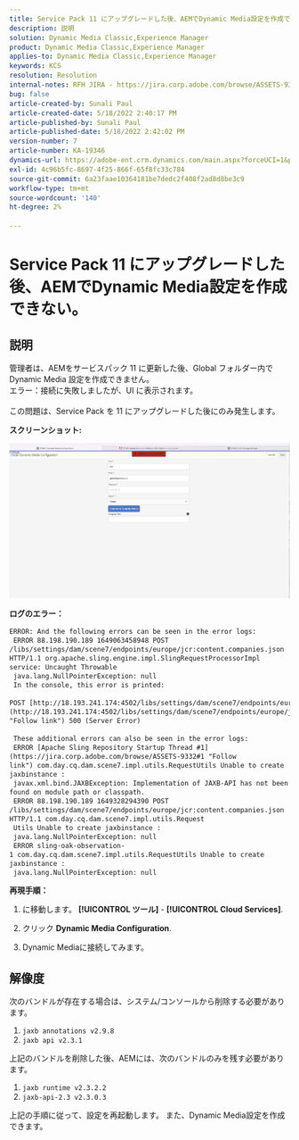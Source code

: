 ```yaml
---
title: Service Pack 11 にアップグレードした後、AEMでDynamic Media設定を作成できない。
description: 説明
solution: Dynamic Media Classic,Experience Manager
product: Dynamic Media Classic,Experience Manager
applies-to: Dynamic Media Classic,Experience Manager
keywords: KCS
resolution: Resolution
internal-notes: RFH JIRA - https://jira.corp.adobe.com/browse/ASSETS-9332
bug: false
article-created-by: Sunali Paul
article-created-date: 5/18/2022 2:40:17 PM
article-published-by: Sunali Paul
article-published-date: 5/18/2022 2:42:02 PM
version-number: 7
article-number: KA-19346
dynamics-url: https://adobe-ent.crm.dynamics.com/main.aspx?forceUCI=1&pagetype=entityrecord&etn=knowledgearticle&id=f2ac3e69-b8d6-ec11-a7b5-000d3a3adbfc
exl-id: 4c96b5fc-8697-4f25-866f-65f8fc33c784
source-git-commit: 6a23faae10364181be7dedc2f408f2ad8d8be3c9
workflow-type: tm+mt
source-wordcount: '140'
ht-degree: 2%

---
```


# Service Pack 11 にアップグレードした後、AEMでDynamic Media設定を作成できない。

## 説明

管理者は、AEMをサービスパック 11 に更新した後、Global フォルダー内で Dynamic Media 設定を作成できません。
<br>エラー：接続に失敗しましたが、UI に表示されます。<br><br>
この問題は、Service Pack を 11 にアップグレードした後にのみ発生します。

<b>スクリーンショット:</b>

![](assets/___f3ac3e69-b8d6-ec11-a7b5-000d3a3adbfc___.png)

<b>ログのエラー：</b>

```
ERROR: And the following errors can be seen in the error logs:
 ERROR 88.198.190.189 1649063458948 POST /libs/settings/dam/scene7/endpoints/europe/jcr:content.companies.json HTTP/1.1 org.apache.sling.engine.impl.SlingRequestProcessorImpl service: Uncaught Throwable
 java.lang.NullPointerException: null
 In the console, this error is printed:
 POST [http://18.193.241.174:4502/libs/settings/dam/scene7/endpoints/europe/jcr:content.companies.json](http://18.193.241.174:4502/libs/settings/dam/scene7/endpoints/europe/jcr:content.companies.json "Follow link") 500 (Server Error)

 These additional errors can also be seen in the error logs:
 ERROR [Apache Sling Repository Startup Thread #1](https://jira.corp.adobe.com/browse/ASSETS-9332#1 "Follow link") com.day.cq.dam.scene7.impl.utils.RequestUtils Unable to create jaxbinstance :
 javax.xml.bind.JAXBException: Implementation of JAXB-API has not been found on module path or classpath.
 ERROR 88.198.190.189 1649328294390 POST /libs/settings/dam/scene7/endpoints/europe/jcr:content.companies.json HTTP/1.1 com.day.cq.dam.scene7.impl.utils.Request
 Utils Unable to create jaxbinstance :
 java.lang.NullPointerException: null
 ERROR sling-oak-observation-1 com.day.cq.dam.scene7.impl.utils.RequestUtils Unable to create jaxbinstance :
 java.lang.NullPointerException: null
```

<b>再現手順：</b>

1. に移動します。 **[!UICONTROL ツール]** - **[!UICONTROL Cloud Services]**.

2. クリック **Dynamic Media Configuration**.

3. Dynamic Mediaに接続してみます。


## 解像度


次のバンドルが存在する場合は、システム/コンソールから削除する必要があります。

1. `jaxb annotations v2.9.8`
2. `jaxb api v2.3.1`


上記のバンドルを削除した後、AEMには、次のバンドルのみを残す必要があります。

1. `jaxb runtime v2.3.2.2`
2. `jaxb-api-2.3 v2.3.0.3`


上記の手順に従って、設定を再起動します。 また、Dynamic Media設定を作成できます。
